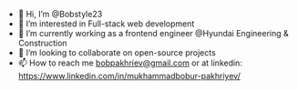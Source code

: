 - 👋 Hi, I’m @Bobstyle23
- 👀 I’m interested in Full-stack web development
- 🌱 I’m currently working as a frontend engineer @Hyundai Engineering & Construction
- 💞️ I’m looking to collaborate on open-source projects
- 📫 How to reach me bobpakhriev@gmail.com or at linkedin: https://www.linkedin.com/in/mukhammadbobur-pakhriyev/

<!---
Bobstyle23/Bobstyle23 is a ✨ special ✨ repository because its `README.md` (this file) appears on your GitHub profile.
You can click the Preview link to take a look at your changes.
--->
